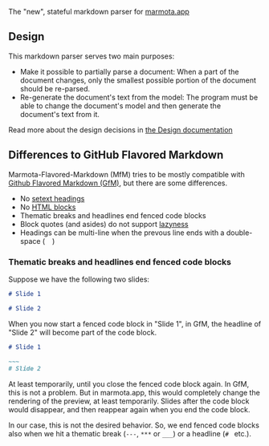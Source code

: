 The "new", stateful markdown parser for [marmota.app](https://marmota.app)

## Design

This markdown parser serves two main purposes:

* Make it possible to partially parse a document: When a part of the document changes, only the smallest possible portion of the document should be re-parsed.
* Re-generate the document's text from the model: The program must be able to change the document's model and then generate the document's text from it.

Read more about the design decisions in [the Design documentation](./docs/design.md)

## Differences to GitHub Flavored Markdown

Marmota-Flavored-Markdown (MfM) tries to be mostly compatible with
[Github Flavored Markdown (GfM)](https://github.github.com/gfm), but there are
some differences.

* No [setext headings](https://github.github.com/gfm/#setext-heading)
* No [HTML blocks](https://github.github.com/gfm/#html-block)
* Thematic breaks and headlines end fenced code blocks
* Block quotes (and asides) do not support [lazyness](https://github.github.com/gfm/#block-quote-marker)
* Headings can be multi-line when the prevous line ends with a double-space (`  `)

### Thematic breaks and headlines end fenced code blocks

Suppose we have the following two slides:

```markdown
# Slide 1

# Slide 2
```

When you now start a fenced code block in "Slide 1", in GfM,
the headline of "Slide 2" will become part of the code block.

```markdown
# Slide 1

~~~
# Slide 2
```

At least temporarily, until you close the fenced code block again. In GfM, this is
not a problem. But in marmota.app, this would completely change the rendering of the
preview, at least temporarily. Slides after the code block would disappear, and then
reappear again when you end the code block.

In our case, this is not the desired behavior. So, we end fenced code blocks also when
we hit a thematic break (`---`, `***` or `___`) or a headline (`# ` etc.).
